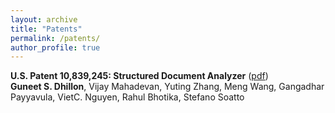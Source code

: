 ```yaml
---
layout: archive
title: "Patents"
permalink: /patents/
author_profile: true
---
```



**U.S. Patent 10,839,245: Structured Document Analyzer** ([pdf](https://guneet-dhillon.github.io/files/structured_document_analyzer.pdf))<br/>
**Guneet S. Dhillon**, Vijay Mahadevan, Yuting Zhang, Meng Wang, Gangadhar Payyavula, VietC. Nguyen, Rahul Bhotika, Stefano Soatto
